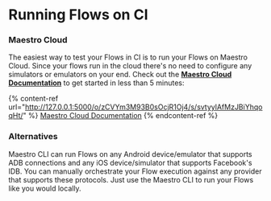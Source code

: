 # Running Flows on CI

### Maestro Cloud

The easiest way to test your Flows in CI is to run your Flows on Maestro Cloud. Since your flows run in the cloud there's no need to configure any simulators or emulators on your end. Check out the [**Maestro Cloud Documentation**](http://127.0.0.1:5000/o/zCVYm3M93B0sOcjR1Oj4/s/svtyylAfMzJBiYhqoqHt/) to get started in less than 5 minutes:

{% content-ref url="http://127.0.0.1:5000/o/zCVYm3M93B0sOcjR1Oj4/s/svtyylAfMzJBiYhqoqHt/" %}
[Maestro Cloud Documentation](http://127.0.0.1:5000/o/zCVYm3M93B0sOcjR1Oj4/s/svtyylAfMzJBiYhqoqHt/)
{% endcontent-ref %}

### Alternatives

Maestro CLI can run Flows on any Android device/emulator that supports ADB connections and any iOS device/simulator that supports Facebook's IDB. You can manually orchestrate your Flow execution against any provider that supports these protocols. Just use the Maestro CLI to run your Flows like you would locally.
